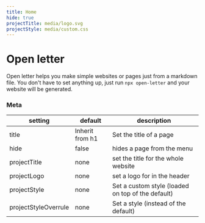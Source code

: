 ```yaml
---
title: Home
hide: true
projectTitle: media/logo.svg
projectStyle: media/custom.css
---
```


# Open letter

Open letter helps you make simple websites or pages just from a markdown file. You don't have to set anything up, just run `npx open-letter` and your website will be generated.

### Meta

| setting              | default         | description                                       |
| -------------------- | --------------- | ------------------------------------------------- |
| title                | Inherit from h1 | Set the title of a page                           |
| hide                 | false           | hides a page from the menu                        |
| projectTitle         | none            | set the title for the whole website               |
| projectLogo          | none            | set a logo for in the header                      |
| projectStyle         | none            | Set a custom style (loaded on top of the default) |
| projectStyleOverrule | none            | Set a style (instead of the default)              |
